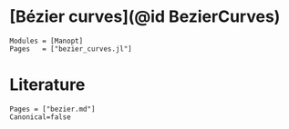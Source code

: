 # [Bézier curves](@id BezierCurves)

```@autodocs
Modules = [Manopt]
Pages   = ["bezier_curves.jl"]
```

# Literature

```@bibliography
Pages = ["bezier.md"]
Canonical=false
```